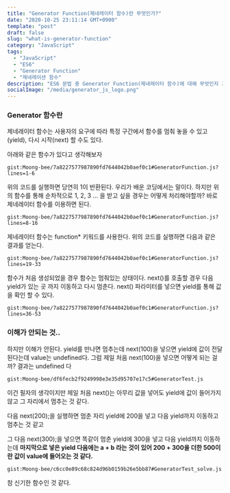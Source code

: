 ```yaml
---
title: "Generator Function(제네레이터 함수)란 무엇인가?"
date: "2020-10-25 23:11:14 GMT+0900"
template: "post"
draft: false
slug: "what-is-generator-function"
category: "JavaScript"
tags:
  - "JavaScript"
  - "ES6"
  - "Generator Function"
  - "제네레이션 함수"
description: "ES6 문법 중 Generator Function(제네레이터 함수)에 대해 무엇인지 그리고 사용법을 알아보자"
socialImage: "/media/generator_js_logo.png"
---
```


### Generator 함수란

제네레이터 함수는 사용자의 요구에 따라 특정 구간에서 함수를 멈춰 놓을 수 있고(yield), 다시 시작(next) 할 수도 있다.

아래와 같은 함수가 있다고 생각해보자

`gist:Moong-bee/7a8227577987890fd7644042b0aef0c1#GeneratorFunction.js?lines=1-6`

위의 코드를 실행하면 당연히 1이 반환된다. 우리가 배운 코딩에서는 말이다. 하지만 위의 함수를 통해 순차적으로 1, 2, 3 ... 을 받고 싶을 경우는 어떻게 처리해야할까? 바로 제네레이터 함수를 이용하면 된다.

`gist:Moong-bee/7a8227577987890fd7644042b0aef0c1#GeneratorFunction.js?lines=8-16`

제네레이터 함수는 function\* 키워드를 사용한다. 위의 코드를 실행하면 다음과 같은 결과를 얻는다.

`gist:Moong-bee/7a8227577987890fd7644042b0aef0c1#GeneratorFunction.js?lines=19-33`

함수가 처음 생성되었을 경우 함수는 멈춰있는 상태이다. next()를 호출할 경우 다음 yield가 있는 곳 까지 이동하고 다시 멈춘다. next() 파라미터를 넣으면 yield를 통해 값을 확인 할 수 있다.

`gist:Moong-bee/7a8227577987890fd7644042b0aef0c1#GeneratorFunction.js?lines=36-53`

### 이해가 안되는 것..

하지만 이해가 안된다. yield를 만나면 멈추는데 next(100)을 넣으면 yield에 값이 전달된다는데 value는 undefined다. 그럼 제일 처음 next(100)을 넣으면 어떻게 되는 걸까? 결과는 undefined 다

`gist:Moong-bee/df6fecb2f9249998e3e35d95707e17c5#GeneratorTest.js`

이건 필자의 생각이지만 제일 처음 next()는 아무리 값을 넣어도 yield에 값이 들어가지 않고 그 자리에서 멈추는 것 같다.

다음 next(200);을 실행하면 멈춘 자리 yield에 200을 넣고 다음 yield까지 이동하고 멈추는 것 같고

그 다음 next(300);을 넣으면 똑같이 멈춘 yield에 300을 넣고 다음 yield까지 이동하는데 **마지막으로 넣은 yield 다음에는 a + b 라는 것이 있어 200 + 300을 더한 500이란 값이 value에 들어오는 것 같다.**

`gist:Moong-bee/c6cc0e89c68c824d96b0159b26e5bb87#GeneratorTest_solve.js`

참 신기한 함수인 것 같다.

